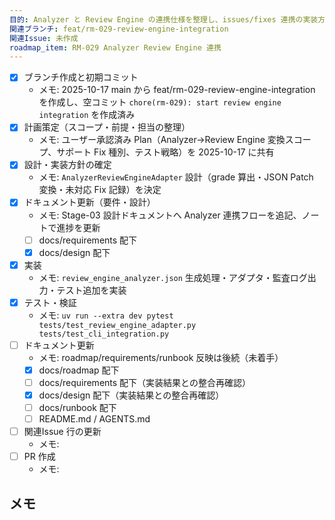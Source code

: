 ```yaml
---
目的: Analyzer と Review Engine の連携仕様を整理し、issues/fixes 連携の実装方針を確定する
関連ブランチ: feat/rm-029-review-engine-integration
関連Issue: 未作成
roadmap_item: RM-029 Analyzer Review Engine 連携
---
```


- [x] ブランチ作成と初期コミット
  - メモ: 2025-10-17 main から feat/rm-029-review-engine-integration を作成し、空コミット `chore(rm-029): start review engine integration` を作成済み
- [x] 計画策定（スコープ・前提・担当の整理）
  - メモ: ユーザー承認済み Plan（Analyzer→Review Engine 変換スコープ、サポート Fix 種別、テスト戦略）を 2025-10-17 に共有
- [x] 設計・実装方針の確定
  - メモ: `AnalyzerReviewEngineAdapter` 設計（grade 算出・JSON Patch 変換・未対応 Fix 記録）を決定
- [x] ドキュメント更新（要件・設計）
  - メモ: Stage-03 設計ドキュメントへ Analyzer 連携フローを追記、ノートで進捗を更新
  - [ ] docs/requirements 配下
  - [x] docs/design 配下
- [x] 実装
  - メモ: `review_engine_analyzer.json` 生成処理・アダプタ・監査ログ出力・テスト追加を実装
- [x] テスト・検証
  - メモ: `uv run --extra dev pytest tests/test_review_engine_adapter.py tests/test_cli_integration.py`
- [ ] ドキュメント更新
  - メモ: roadmap/requirements/runbook 反映は後続（未着手）
  - [x] docs/roadmap 配下
  - [ ] docs/requirements 配下（実装結果との整合再確認）
  - [x] docs/design 配下（実装結果との整合再確認）
  - [ ] docs/runbook 配下
  - [ ] README.md / AGENTS.md
- [ ] 関連Issue 行の更新
  - メモ: 
- [ ] PR 作成
  - メモ: 

## メモ
